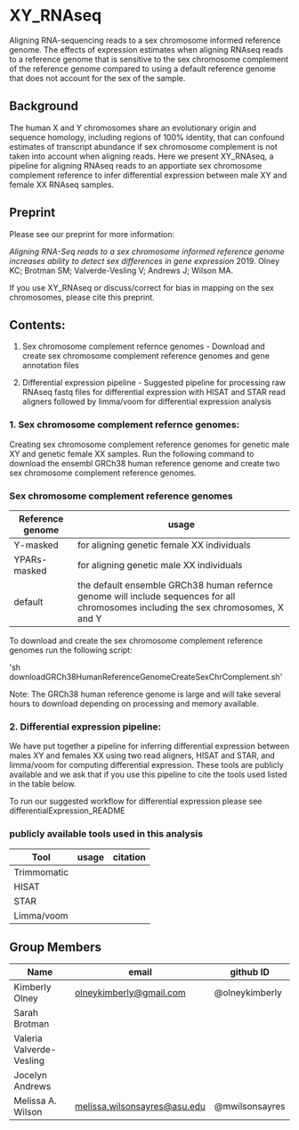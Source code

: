 # XY_RNAseq
Aligning RNA-sequencing reads to a sex chromosome informed reference genome. 
The effects of expression estimates when aligning RNAseq reads to a reference genome that is sensitive to the sex chromosome complement of the reference genome compared to using a default reference genome that does not account for the sex of the sample.

## Background
The human X and Y chromosomes share an evolutionary origin and sequence homology, including regions of 100% identity, that can confound estimates of transcript abundance if sex chromosome complement is not taken into account when aligning reads. Here we present XY_RNAseq, a pipeline for aligning RNAseq reads to an apportiate sex chromosome complement reference to infer differential expression between male XY and female XX RNAseq samples. 

## Preprint

Please see our preprint for more information:

*Aligning RNA-Seq reads to a sex chromosome informed reference genome increases ability to detect sex differences in gene expression* 2019. Olney KC; Brotman SM; Valverde-Vesling V; Andrews J; Wilson MA. 

If you use XY_RNAseq or discuss/correct for bias in mapping on the sex chromosomes, please cite this preprint.

## Contents:
1. Sex chromosome complement refernce genomes - Download and create sex chromosome complement reference genomes and gene annotation files

2. Differential expression pipeline - Suggested pipeline for processing raw RNAseq fastq files for differential expression with HISAT and STAR read aligners followed by limma/voom for differential expression analysis

### 1. Sex chromosome complement refernce genomes:
Creating sex chromosome complement reference genomes for genetic male XY and genetic female XX samples. 
Run the following command to download the ensembl GRCh38 human reference genome and create two sex chromosome complement reference genomes. 

### Sex chromosome complement reference genomes 
Reference genome | usage
--- | --- 
Y-masked | for aligning genetic female XX individuals 
YPARs-masked | for aligning genetic male XX individuals 
default | the default ensemble GRCh38 human refernce genome will include sequences for all chromosomes including the sex chromosomes, X and Y 

To download and create the sex chromosome complement reference genomes run the following script:

  'sh downloadGRCh38HumanReferenceGenomeCreateSexChrComplement.sh'

Note: The GRCh38 human reference genome is large and will take several hours to download depending on processing and memory available. 


### 2. Differential expression pipeline:
We have put together a pipeline for inferring differential expression between males XY and females XX using two read aligners, HISAT and STAR, and limma/voom for computing differential expression. These tools are publicly available and we ask that if you use this pipeline to cite the tools used listed in the table below. 

To run our suggested workflow for differential expression please see differentialExpression_README

### publicly available tools used in this analysis
Tool | usage | citation
--- | --- |  ---
Trimmomatic | |
HISAT | |
STAR | |
Limma/voom | |



## Group Members
Name | email | github ID
--- | --- |  ---
Kimberly Olney | olneykimberly@gmail.com | @olneykimberly
Sarah Brotman |
Valeria Valverde-Vesling |
Jocelyn Andrews |
Melissa A. Wilson | melissa.wilsonsayres@asu.edu | @mwilsonsayres


